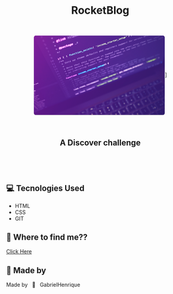 <h1 align="center">RocketBlog</h1>
&nbsp;


<p align="center">
<img  width="70%" src="./img/featured-image.png" align="center" alt="laptop-code">]
</p>

&nbsp;

<h2 align="center"> A Discover challenge </h2>

&nbsp;

&nbsp;


## 💻 Tecnologies Used

- HTML
- CSS
- GIT

## 🌌 Where to find me??

[Click Here](https://instagram.com/gabrieellh_)

## 🌟 Made by
 <p>Made by &nbsp; 💓 &nbsp; GabrielHenrique</p>